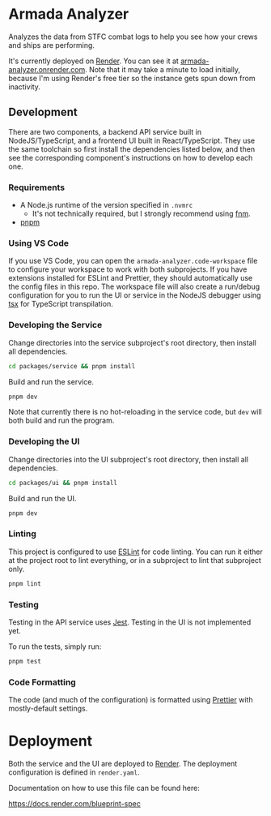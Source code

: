# Armada Analyzer

Analyzes the data from STFC combat logs to help you see how your crews and ships
are performing.

It's currently deployed on [Render][1]. You can see it at
[armada-analyzer.onrender.com][2]. Note that it may take a minute to load
initially, because I'm using Render's free tier so the instance gets spun down
from inactivity.

## Development

There are two components, a backend API service built in NodeJS/TypeScript, and
a frontend UI built in React/TypeScript. They use the same toolchain so first
install the dependencies listed below, and then see the corresponding
component's instructions on how to develop each one.

### Requirements

- A Node.js runtime of the version specified in `.nvmrc`
  - It's not technically required, but I strongly recommend using
    [fnm](https://github.com/Schniz/fnm).
- [pnpm](https://pnpm.io)

### Using VS Code

If you use VS Code, you can open the `armada-analyzer.code-workspace` file to
configure your workspace to work with both subprojects. If you have extensions
installed for ESLint and Prettier, they should automatically use the config
files in this repo. The workspace file will also create a run/debug
configuration for you to run the UI or service in the NodeJS debugger using
[tsx](https://tsx.is/) for TypeScript transpilation.

### Developing the Service

Change directories into the service subproject's root directory, then install
all dependencies.

```sh
cd packages/service && pnpm install
```

Build and run the service.

```sh
pnpm dev
```

Note that currently there is no hot-reloading in the service code, but `dev`
will both build and run the program.

### Developing the UI

Change directories into the UI subproject's root directory, then install all
dependencies.

```sh
cd packages/ui && pnpm install
```

Build and run the UI.

```sh
pnpm dev
```

### Linting

This project is configured to use [ESLint](https://eslint.org/) for code
linting. You can run it either at the project root to lint everything, or in a
subproject to lint that subproject only.

```sh
pnpm lint
```

### Testing

Testing in the API service uses [Jest](https://jestjs.io). Testing in the UI is
not implemented yet.

To run the tests, simply run:

```sh
pnpm test
```

### Code Formatting

The code (and much of the configuration) is formatted using
[Prettier](https://prettier.io) with mostly-default settings.

# Deployment

Both the service and the UI are deployed to [Render][1]. The deployment
configuration is defined in `render.yaml`.

Documentation on how to use this file can be found here:

https://docs.render.com/blueprint-spec

[1]: https://render.com/
[2]: https://armada-analyzer.onrender.com
